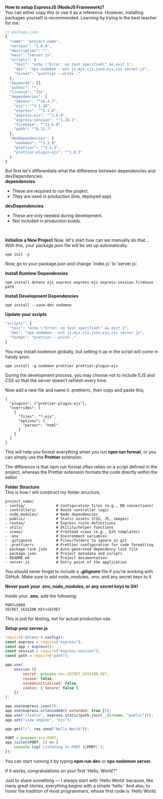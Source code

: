 **How to setup ExpressJS (NodeJS Framework)?**<br>
You can either copy this or use it as a reference. However, installing packages yourself is recommended. Learning by trying is the best teacher for me.<br>

```js
// package.json
{
  "name": "project-name",
  "version": "1.0.0",
  "description": "",
  "main": "server.js",
  "scripts": {
    "test": "echo \"Error: no test specified\" && exit 1",
    "dev": "npx nodemon --ext js,mjs,cjs,json,ejs,css server.js",
    "format": "prettier --write ."
  },
  "keywords": [],
  "author": "",
  "license": "ISC",
  "dependencies": {
    "dotenv": "^16.4.7",
    "ejs": "^3.1.10",
    "express": "^5.1.0",
    "express-ejs": "^2.0.0",
    "express-session": "^1.18.1",
    "firebase": "^11.6.0",
    "path": "^0.12.7"
  },
  "devDependencies": {
    "nodemon": "^3.1.9",
    "prettier": "^3.5.3",
    "prettier-plugin-ejs": "^1.0.3"
  }
}
```

But first let's differentiate what the difference between dependencies and devDependencies.<br>
**dependencies**
- These are required to run the project.
- They are used in production (live, deployed app).

**devDependencies**
- These are only needed during development.
- Not included in production builds.
<br>

**Initialize a New Project**
Now, let's start how can we manually do that...<br>
With this, your package.json file will be set up automatically.
```
npm init -y
```
Now, go to your package.json and change 'index.js' to 'server.js'.

**Install Runtime Dependencies**<br>
```
npm install dotenv ejs express express-ejs express-session firebase path
```

**Install Development Dependencies**<br>
```
npm install --save-dev nodemon
```

**Update your scripts**
```js
"scripts": {
  "test": "echo \"Error: no test specified\" && exit 1",
  "dev": "npx nodemon --ext js,mjs,cjs,json,ejs,css server.js",
  "format": "prettier --write ."
}
```
You may install nodemon globally, but setting it up in the script will come in handy soon.
```
npm install -g nodemon prettier prettier-plugin-ejs
```
During the development process, you may choose not to include EJS and CSS so that the server doesn't refresh every time.

Now add a new file and name it .prettierrc, then copy and paste this,
```
{
  "plugins": ["prettier-plugin-ejs"],
  "overrides": [
    {
      "files": "*.ejs",
      "options": {
        "parser": "html"
      }
    }
  ]
}
```
This will help you format everything when you run **npm run format**, or you can simply use the **Prettier** extension.

The difference is that npm run format often relies on a script defined in the project, whereas the Prettier extension formats the code directly within the editor.

**Folder Structure**<br>
This is how I will construct my folder structure,
```
project_name/
- config/              # Configuration files (e.g., DB connections)
- controllers/         # Route controller logic
- node_modules/        # Node dependencies
- public/              # Static assets (CSS, JS, images)
- routes/              # Express route definitions
- utils/               # Utility/helper functions
- views/               # Frontend views (e.g., EJS templates)
- .env                 # Environment variables
- .gitignore           # Files/folders to ignore in git
- .prettierrc          # Prettier configuration for code formatting
- package-lock.json    # Auto-generated dependency lock file
- package.json         # Project metadata and scripts
- README.md            # Project documentation
- server.js            # Entry point of the application
```

You should never forget to include a **.gitignore** file if you’re working with GitHub. Make sure to add node_modules, .env, and any secret keys to it.

**Never push your .env, node_modules, or any secret keys to Git!**

Inside your **.env**, add the following:
```
PORT=5000
SECRET_SESSION_KEY=SECRET
```
This is just for testing, not for actual production use.

**Setup your server.js**
```js
require('dotenv').config();
const express = require("express");
const app = express();
const session = require("express-session");
const path = require("path");

app.use(
    session ({
        secret: process.env.SECRET_SESSION_KEY,
        resave: false,
        saveUninitialized: false,
        cookie: { secure: false }
    })
);

app.use(express.json());
app.use(express.urlencoded({ extended: true }));
app.use("/static", express.static(path.join(__dirname, "public")));
app.set("view engine", "ejs");

app.get("/", res.send("Hello World"));

PORT = process.env.PORT;
app.listen(PORT, () => {
    console.log(`Listening to PORT ${PORT}`);
});
```

You can start running it by typing **npm run dev** or **npx nodemon server**.

If it works, congratulations on your first 'Hello, World'!"

Just to share something — I always start with 'Hello World' because, like many great stories, everything begins with a simple 'hello.' And also, to honor the tradition of most programmers, whose first code is 'Hello World.
